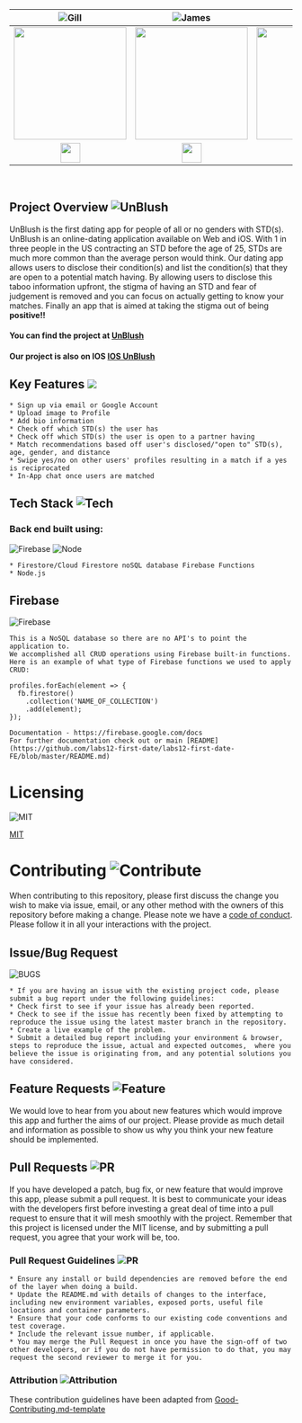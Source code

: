 |                                                      ![Gill](https://img.shields.io/badge/Gill-Abada-orange.svg)                                                      |                                                       ![James](https://img.shields.io/badge/James-Basile-brightgreen.svg)                                                       |                                                      ![Joel](https://img.shields.io/badge/Joel-Bartlett-red.svg)                                                       |                                                       ![Jonas](https://img.shields.io/badge/Jonas-Walden-yellow.svg)                                                       |                                                      ![Steve](https://img.shields.io/badge/Steve-Alverson-blue.svg)                                                      |
| :-----------------------------------------------------------------------------------------------------------------------------------------: | :-------------------------------------------------------------------------------------------------------------------------------------------: | :-----------------------------------------------------------------------------------------------------------------------------------------: | :-------------------------------------------------------------------------------------------------------------------------------------------: | :-----------------------------------------------------------------------------------------------------------------------------------------: |
| <img src="https://www.dalesjewelers.com/wp-content/uploads/2018/10/placeholder-silhouette-male.png" width = "200" /> | <img src="https://www.dalesjewelers.com/wp-content/uploads/2018/10/placeholder-silhouette-male.png" width = "200" /> | <img src="https://www.dalesjewelers.com/wp-content/uploads/2018/10/placeholder-silhouette-male.png" width = "200" /> | <img src="https://www.dalesjewelers.com/wp-content/uploads/2018/10/placeholder-silhouette-male.png" width = "200" /> | <img src="https://www.dalesjewelers.com/wp-content/uploads/2018/10/placeholder-silhouette-male.png" width = "200" /> |
|                                [<img src="https://github.com/favicon.ico" width="35"> ](https://github.com/gabada)                                |                            [<img src="https://github.com/favicon.ico" width="35"> ](https://github.com/jbasile6)                             |                          [<img src="https://github.com/favicon.ico" width="35"> ](https://github.com/murbar)                           |                          [<img src="https://github.com/favicon.ico" width="35"> ](https://github.com/UnknownMonk)                           |                           [<img src="https://github.com/favicon.ico" width="35"> ](https://github.com/VaderSteve76)                                     
<br>

## Project Overview ![UnBlush](https://img.shields.io/badge/Un-Blush-brightgreen.svg)
UnBlush is the first dating app for people of all or no genders with STD(s). UnBlush is an online-dating application available on Web and iOS. With 1 in three people in the US contracting an STD before the age of 25, STDs are much more common than the average person would think. Our dating app allows users to disclose their condition(s) and list the condition(s) that they are open to a potential match having. By allowing users to disclose this taboo information upfront, the stigma of having an STD and fear of judgement is removed and you can focus on actually getting to know your matches. Finally an app that is aimed at taking the stigma out of being **positive!!**

#### You can find the project at [**UnBlush**](https://awk-dating.firebaseapp.com)

#### Our project is also on IOS [**IOS UnBlush**](https://github.com/labs12-first-date/labs12-first-date-iOS)

## Key Features ![](https://img.shields.io/badge/-Features-blue.svg)
    * Sign up via email or Google Account
    * Upload image to Profile
    * Add bio information
    * Check off which STD(s) the user has
    * Check off which STD(s) the user is open to a partner having
    * Match recommendations based off user's disclosed/"open to" STD(s), age, gender, and distance
    * Swipe yes/no on other users' profiles resulting in a match if a yes is reciprocated
    * In-App chat once users are matched

##  Tech Stack ![Tech](https://img.shields.io/badge/Tech-Stack-grey.svg)
### Back end built using:
![Firebase](https://img.shields.io/badge/Firebase-DB-orange.svg)
![Node](https://img.shields.io/badge/Node-JS-green.svg)

    * Firestore/Cloud Firestore noSQL database Firebase Functions
    * Node.js

## Firebase 
![Firebase](https://img.shields.io/badge/Firebase-DB-orange.svg)

    This is a NoSQL database so there are no API's to point the application to.
    We accomplished all CRUD operations using Firebase built-in functions.
    Here is an example of what type of Firebase functions we used to apply CRUD:

    profiles.forEach(element => {
      fb.firestore()
        .collection('NAME_OF_COLLECTION')
        .add(element);
    });
	
	Documentation - https://firebase.google.com/docs
    For further documentation check out or main [README](https://github.com/labs12-first-date/labs12-first-date-FE/blob/master/README.md)

# Licensing
![MIT](https://img.shields.io/packagist/l/doctrine/orm.svg)

[MIT](https://opensource.org/licenses/MIT)

# Contributing ![Contribute](https://img.shields.io/badge/-Contributing-brightgreen.svg)

When contributing to this repository, please first discuss the change you wish to make via issue, email, or any other method with the owners of this repository before making a change.
Please note we have a [code of conduct](./CODE_OF_CONDUCT.md). Please follow it in all your interactions with the project.

## Issue/Bug Request
![BUGS](https://img.shields.io/badge/BUG-Reporting-red.svg)

    * If you are having an issue with the existing project code, please submit a bug report under the following guidelines:
    * Check first to see if your issue has already been reported.
    * Check to see if the issue has recently been fixed by attempting to reproduce the issue using the latest master branch in the repository.
    * Create a live example of the problem.
    * Submit a detailed bug report including your environment & browser, steps to reproduce the issue, actual and expected outcomes,  where you believe the issue is originating from, and any potential solutions you have considered.
## Feature Requests ![Feature](https://img.shields.io/badge/-Features-brightgreen.svg)
We would love to hear from you about new features which would improve this app and further the aims of our project. Please provide as much detail and information as possible to show us why you think your new feature should be implemented.
## Pull Requests ![PR](https://img.shields.io/badge/-Pull%20Requests-brightgreen.svg)
If you have developed a patch, bug fix, or new feature that would improve this app, please submit a pull request. It is best to communicate your ideas with the developers first before investing a great deal of time into a pull request to ensure that it will mesh smoothly with the project.
Remember that this project is licensed under the MIT license, and by submitting a pull request, you agree that your work will be, too.
### Pull Request Guidelines ![PR](https://img.shields.io/badge/-PR%20Guidelines-brightgreen.svg)
    * Ensure any install or build dependencies are removed before the end of the layer when doing a build.
    * Update the README.md with details of changes to the interface, including new environment variables, exposed ports, useful file locations and container parameters.
    * Ensure that your code conforms to our existing code conventions and test coverage.
    * Include the relevant issue number, if applicable.
    * You may merge the Pull Request in once you have the sign-off of two other developers, or if you do not have permission to do that, you may request the second reviewer to merge it for you.
### Attribution ![Attribution](https://img.shields.io/badge/-Attribution-lightgrey.svg)
These contribution guidelines have been adapted from [Good-Contributing.md-template](https://gist.github.com/PurpleBooth/b24679402957c63ec426)
